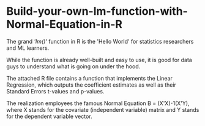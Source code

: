 # Build-your-own-lm-function-with-Normal-Equation-in-R

The grand *'lm()'* function in R is the 'Hello World' for statistics researchers and ML learners.       

While the function is already well-built and easy to use, it is good for data guys to understand what is going on under the hood.      

The attached R file contains a function that implements the Linear Regression, which outputs the coefficient estimates as well as their Standard Errors t-values and p-values.         

The realization employees the famous Normal Equation B = (X'X)-1(X'Y), where X stands for the covariate (independent variable) matrix and Y stands for the dependent variable vector.    
